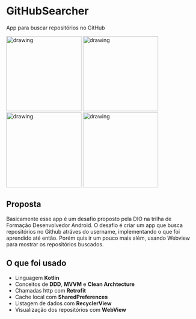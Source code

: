 # GitHubSearcher
App para buscar repositórios no GitHub

<span>
  <img src="https://github.com/RaffDevs/GitHubSearcher/assets/56967435/b3deebb6-dbe4-4d53-8f6f-c91f21615bd3" alt="drawing" width="200"/>
  <img src="https://github.com/RaffDevs/GitHubSearcher/assets/56967435/cb732592-5c93-4d64-a6e8-24c38af5064e" alt="drawing" width="200"/>
  <img src="https://github.com/RaffDevs/GitHubSearcher/assets/56967435/09058741-556f-4aaa-87ff-bae2a7022329" alt="drawing" width="200"/>
  <img src="https://github.com/RaffDevs/GitHubSearcher/assets/56967435/c9dd3505-4c07-4667-864d-9b879c4ab054" alt="drawing" width="200"/>
</span>  

## Proposta
Basicamente esse app é um desafio proposto pela DIO na trilha de Formação Desenvolvedor Android.
O desafio é criar um app que busca repositórios no Github atráves do username, implementando o que foi aprendido 
até então.
Porém quis ir um pouco mais além, usando Webview para mostrar os repositórios buscados.

## O que foi usado
* Linguagem **Kotlin**
* Conceitos de **DDD**, **MVVM** e **Clean Archtecture**
* Chamadas http com **Retrofit**
* Cache local com **SharedPreferences**
* Listagem de dados com **RecyclerView**
* Visualização dos repositórios com **WebView**



                                                                                                                              
                                                                                                                               
